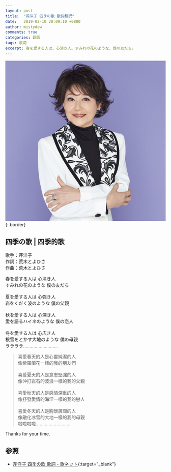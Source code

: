 ```yaml
---
layout: post
title:  "芹洋子 四季の歌 歌詞翻訳"
date:   2019-02-10 20:09:10 +0800
author: mistydew
comments: true
categories: 翻訳
tags: 歌詞
excerpt: 春を愛する人は、心清き人。すみれの花のような、僕の友だち。
---
```

![芹洋子 ベストコレクション](/images/cover/misc/芹洋子%20ベストコレクション.jpg){:.border}

## 四季の歌 | 四季的歌

歌手：芹洋子<br>
作詞：荒木とよひさ<br>
作曲：荒木とよひさ

<div class="lyric-original">
<p>
春を愛する人は 心清き人<br>
すみれの花のような 僕の友だち<br>
<br>
夏を愛する人は 心強き人<br>
岩をくだく波のような 僕の父親<br>
<br>
秋を愛する人は 心深き人<br>
愛を語るハイネのような 僕の恋人<br>
<br>
冬を愛する人は 心広き人<br>
根雪をとかす大地のような 僕の母親<br>
ララララ………………………
</p>
</div>

<div class="lyric-translation">
<blockquote>
喜愛春天的人是心靈純潔的人<br>
像紫羅蘭花一樣的我的朋友們<br>
<br>
喜愛夏天的人是意志堅強的人<br>
像沖打岩石的波浪一樣的我的父親<br>
<br>
喜愛秋天的人是感情深重的人<br>
像抒發愛情的海涅一樣的我的戀人<br>
<br>
喜愛冬天的人是胸懷廣闊的人<br>
像融化冰雪的大地一樣的我的母親<br>
啦啦啦啦………………………
</blockquote>
</div>

Thanks for your time.

## 参照

* [芹洋子 四季の歌 歌詞 - 歌ネット](https://www.uta-net.com/song/2406){:target="_blank"}
